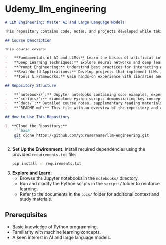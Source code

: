 # Udemy_llm_engineering

````markdown
# LLM Engineering: Master AI and Large Language Models

This repository contains code, notes, and projects developed while taking the Udemy course [LLM Engineering: Master AI and Large Language Models](https://mediatek.udemy.com/course/llm-engineering-master-ai-and-large-language-models). The course provides a comprehensive overview of large language models (LLMs) and their applications in AI.

## Course Description

This course covers:

-   **Fundamentals of AI and LLMs:** Learn the basics of artificial intelligence and the architecture behind large language models.
-   **Deep Learning Techniques:** Explore neural networks and deep learning methods that power modern AI systems.
-   **Prompt Engineering:** Understand best practices for interacting with LLMs, including prompt design and optimization.
-   **Real-World Applications:** Develop projects that implement LLMs in practical scenarios.
-   **Tools & Frameworks:** Gain hands-on experience with libraries and tools essential for AI development.

## Repository Structure

-   **`notebooks/`:** Jupyter notebooks containing code examples, experiments, and interactive learning sessions.
-   **`scripts/`:** Standalone Python scripts demonstrating key concepts and implementations.
-   **`docs/`:** Detailed course notes, supplementary reading materials, and documentation.
-   **`README.md`:** This file with an overview of the repository and course details.

## How to Use This Repository

1. **Clone the Repository:**
    ```bash
    git clone https://github.com/yourusername/llm-engineering.git
    ```
````

2. **Set Up the Environment:**
   Install required dependencies using the provided `requirements.txt` file:
    ```bash
    pip install -r requirements.txt
    ```
3. **Explore and Learn:**
    - Browse the Jupyter notebooks in the `notebooks/` directory.
    - Run and modify the Python scripts in the `scripts/` folder to reinforce learning.
    - Refer to the documents in the `docs/` folder for additional context and study materials.

## Prerequisites

-   Basic knowledge of Python programming.
-   Familiarity with machine learning concepts.
-   A keen interest in AI and large language models.

```

```
